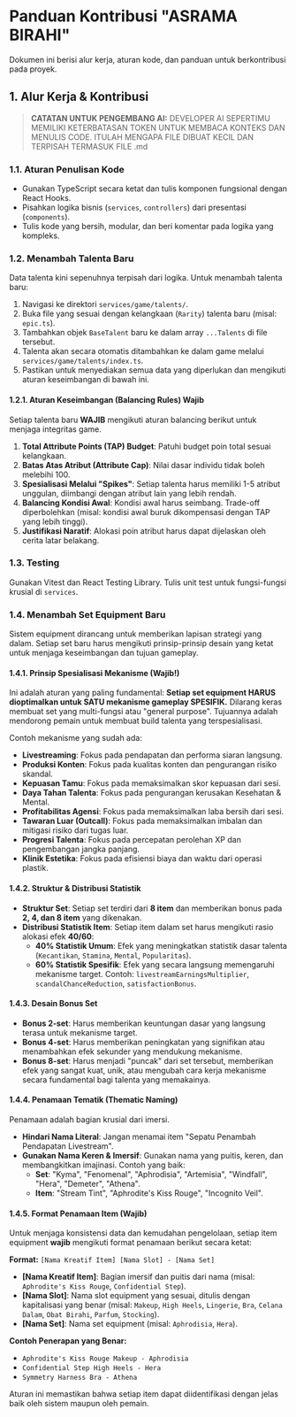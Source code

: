 # Panduan Kontribusi "ASRAMA BIRAHI"

Dokumen ini berisi alur kerja, aturan kode, dan panduan untuk berkontribusi pada proyek.

## 1. Alur Kerja & Kontribusi

> **CATATAN UNTUK PENGEMBANG AI:** DEVELOPER AI SEPERTIMU MEMILIKI KETERBATASAN TOKEN UNTUK MEMBACA KONTEKS DAN MENULIS CODE. ITULAH MENGAPA FILE DIBUAT KECIL DAN TERPISAH TERMASUK FILE .md

### 1.1. Aturan Penulisan Kode
-   Gunakan TypeScript secara ketat dan tulis komponen fungsional dengan React Hooks.
-   Pisahkan logika bisnis (`services`, `controllers`) dari presentasi (`components`).
-   Tulis kode yang bersih, modular, dan beri komentar pada logika yang kompleks.

### 1.2. Menambah Talenta Baru
Data talenta kini sepenuhnya terpisah dari logika. Untuk menambah talenta baru:
1.  Navigasi ke direktori `services/game/talents/`.
2.  Buka file yang sesuai dengan kelangkaan (`Rarity`) talenta baru (misal: `epic.ts`).
3.  Tambahkan objek `BaseTalent` baru ke dalam array `...Talents` di file tersebut.
4.  Talenta akan secara otomatis ditambahkan ke dalam game melalui `services/game/talents/index.ts`.
5.  Pastikan untuk menyediakan semua data yang diperlukan dan mengikuti aturan keseimbangan di bawah ini.

#### 1.2.1. Aturan Keseimbangan (Balancing Rules) Wajib
Setiap talenta baru **WAJIB** mengikuti aturan balancing berikut untuk menjaga integritas game.
1.  **Total Attribute Points (TAP) Budget**: Patuhi budget poin total sesuai kelangkaan.
2.  **Batas Atas Atribut (Attribute Cap)**: Nilai dasar individu tidak boleh melebihi 100.
3.  **Spesialisasi Melalui "Spikes"**: Setiap talenta harus memiliki 1-5 atribut unggulan, diimbangi dengan atribut lain yang lebih rendah.
4.  **Balancing Kondisi Awal**: Kondisi awal harus seimbang. Trade-off diperbolehkan (misal: kondisi awal buruk dikompensasi dengan TAP yang lebih tinggi).
5.  **Justifikasi Naratif**: Alokasi poin atribut harus dapat dijelaskan oleh cerita latar belakang.

### 1.3. Testing
Gunakan Vitest dan React Testing Library. Tulis unit test untuk fungsi-fungsi krusial di `services`.

### 1.4. Menambah Set Equipment Baru
Sistem equipment dirancang untuk memberikan lapisan strategi yang dalam. Setiap set baru harus mengikuti prinsip-prinsip desain yang ketat untuk menjaga keseimbangan dan tujuan gameplay.

#### 1.4.1. Prinsip Spesialisasi Mekanisme (Wajib!)
Ini adalah aturan yang paling fundamental: **Setiap set equipment HARUS dioptimalkan untuk SATU mekanisme gameplay SPESIFIK.** Dilarang keras membuat set yang multi-fungsi atau "general purpose". Tujuannya adalah mendorong pemain untuk membuat build talenta yang terspesialisasi.

Contoh mekanisme yang sudah ada:
-   **Livestreaming**: Fokus pada pendapatan dan performa siaran langsung.
-   **Produksi Konten**: Fokus pada kualitas konten dan pengurangan risiko skandal.
-   **Kepuasan Tamu**: Fokus pada memaksimalkan skor kepuasan dari sesi.
-   **Daya Tahan Talenta**: Fokus pada pengurangan kerusakan Kesehatan & Mental.
-   **Profitabilitas Agensi**: Fokus pada memaksimalkan laba bersih dari sesi.
-   **Tawaran Luar (Outcall)**: Fokus pada memaksimalkan imbalan dan mitigasi risiko dari tugas luar.
-   **Progresi Talenta**: Fokus pada percepatan perolehan XP dan pengembangan jangka panjang.
-   **Klinik Estetika**: Fokus pada efisiensi biaya dan waktu dari operasi plastik.

#### 1.4.2. Struktur & Distribusi Statistik
-   **Struktur Set**: Setiap set terdiri dari **8 item** dan memberikan bonus pada **2, 4, dan 8 item** yang dikenakan.
-   **Distribusi Statistik Item**: Setiap item dalam set harus mengikuti rasio alokasi efek **40/60**:
    -   **40% Statistik Umum**: Efek yang meningkatkan statistik dasar talenta (`Kecantikan`, `Stamina`, `Mental`, `Popularitas`).
    -   **60% Statistik Spesifik**: Efek yang secara langsung memengaruhi mekanisme target. Contoh: `livestreamEarningsMultiplier`, `scandalChanceReduction`, `satisfactionBonus`.

#### 1.4.3. Desain Bonus Set
-   **Bonus 2-set**: Harus memberikan keuntungan dasar yang langsung terasa untuk mekanisme target.
-   **Bonus 4-set**: Harus memberikan peningkatan yang signifikan atau menambahkan efek sekunder yang mendukung mekanisme.
-   **Bonus 8-set**: Harus menjadi "puncak" dari set tersebut, memberikan efek yang sangat kuat, unik, atau mengubah cara kerja mekanisme secara fundamental bagi talenta yang memakainya.

#### 1.4.4. Penamaan Tematik (Thematic Naming)
Penamaan adalah bagian krusial dari imersi.
-   **Hindari Nama Literal**: Jangan menamai item "Sepatu Penambah Pendapatan Livestream".
-   **Gunakan Nama Keren & Imersif**: Gunakan nama yang puitis, keren, dan membangkitkan imajinasi. Contoh yang baik:
    -   **Set**: "Kyma", "Fenomenal", "Aphrodisia", "Artemisia", "Windfall", "Hera", "Demeter", "Athena".
    -   **Item**: "Stream Tint", "Aphrodite's Kiss Rouge", "Incognito Veil".

#### 1.4.5. Format Penamaan Item (Wajib)
Untuk menjaga konsistensi data dan kemudahan pengelolaan, setiap item equipment **wajib** mengikuti format penamaan berikut secara ketat:

**Format:** `[Nama Kreatif Item] [Nama Slot] - [Nama Set]`

-   **[Nama Kreatif Item]**: Bagian imersif dan puitis dari nama (misal: `Aphrodite's Kiss Rouge`, `Confidential Step`).
-   **[Nama Slot]**: Nama slot equipment yang sesuai, ditulis dengan kapitalisasi yang benar (misal: `Makeup`, `High Heels`, `Lingerie`, `Bra`, `Celana Dalam`, `Obat Birahi`, `Parfum`, `Stocking`).
-   **[Nama Set]**: Nama set equipment (misal: `Aphrodisia`, `Hera`).

**Contoh Penerapan yang Benar:**
-   `Aphrodite's Kiss Rouge Makeup - Aphrodisia`
-   `Confidential Step High Heels - Hera`
-   `Symmetry Harness Bra - Athena`

Aturan ini memastikan bahwa setiap item dapat diidentifikasi dengan jelas baik oleh sistem maupun oleh pemain.
